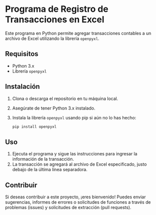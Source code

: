 # Programa de Registro de Transacciones en Excel

Este programa en Python permite agregar transacciones contables a un archivo de Excel utilizando la librería `openpyxl`. 

## Requisitos

- Python 3.x
- Librería `openpyxl`

## Instalación

1. Clona o descarga el repositorio en tu máquina local.
2. Asegúrate de tener Python 3.x instalado.
3. Instala la librería `openpyxl` usando pip si aún no lo has hecho:

    ```bash
    pip install openpyxl
    ```

## Uso

1. Ejecuta el programa y sigue las instrucciones para ingresar la información de la transacción.
2. La transacción se agregará al archivo de Excel especificado, justo debajo de la última línea separadora.

## Contribuir

Si deseas contribuir a este proyecto, ¡eres bienvenido! Puedes enviar sugerencias, informes de errores o solicitudes de funciones a través de problemas (issues) y solicitudes de extracción (pull requests).
